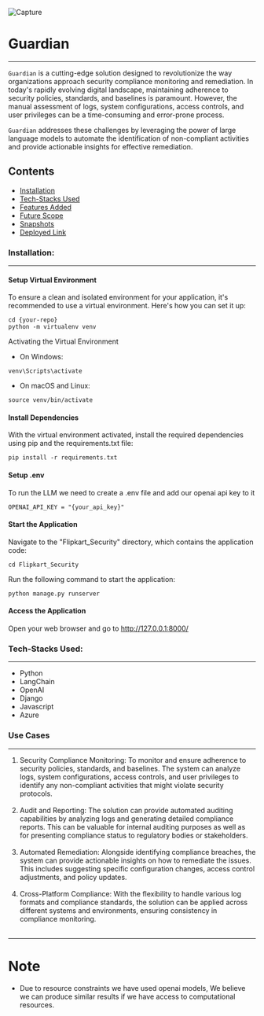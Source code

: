 ![Capture](https://res.cloudinary.com/dhhax6yae/image/upload/v1692449705/Screenshot_2023-08-19_at_6.01.09_PM_jykedv.png)

# Guardian
---

`Guardian` is a cutting-edge solution designed to revolutionize the way organizations approach security compliance monitoring and remediation. In today's rapidly evolving digital landscape, maintaining adherence to security policies, standards, and baselines is paramount. However, the manual assessment of logs, system configurations, access controls, and user privileges can be a time-consuming and error-prone process.

`Guardian` addresses these challenges by leveraging the power of large language models to automate the identification of non-compliant activities and provide actionable insights for effective remediation.

Contents
---

* [Installation](#installation)
* [Tech-Stacks Used](#tech-stacks-used)
* [Features Added](#use-cases)
* [Future Scope](#future-scope)
* [Snapshots](#snapshots)
* [Deployed Link](#deployed-link)

### Installation:
---
#### Setup Virtual Environment

To ensure a clean and isolated environment for your application, it's recommended to use a virtual environment. Here's how you can set it up:

```
cd {your-repo}
python -m virtualenv venv
```
Activating the Virtual Environment
- On Windows:
```
venv\Scripts\activate
```

- On macOS and Linux:

```
source venv/bin/activate
```

#### Install Dependencies
With the virtual environment activated, install the required dependencies using pip and the requirements.txt file:
```
pip install -r requirements.txt
```
#### Setup .env
To run the LLM we need to create a .env file and add our openai api key to it 

```
OPENAI_API_KEY = "{your_api_key}"
```

#### Start the Application
Navigate to the "Flipkart_Security" directory, which contains the application code:
```
cd Flipkart_Security
```

Run the following command to start the application:
```
python manage.py runserver
```

#### Access the Application
Open your web browser and go to http://127.0.0.1:8000/ 

### Tech-Stacks Used:
---

- Python
- LangChain
- OpenAI
- Django
- Javascript
- Azure


### Use Cases
---
<ol>
<li>Security Compliance Monitoring:
To monitor and ensure adherence to security policies, standards, and baselines. The system can analyze logs, system configurations, access controls, and user privileges to identify any non-compliant activities that might violate security protocols.</li></br>
<li>Audit and Reporting:
The solution can provide automated auditing capabilities by analyzing logs and generating detailed compliance reports. This can be valuable for internal auditing purposes as well as for presenting compliance status to regulatory bodies or stakeholders.
</li></br>
<li>Automated Remediation:
Alongside identifying compliance breaches, the system can provide actionable insights on how to remediate the issues. This includes suggesting specific configuration changes, access control adjustments, and policy updates.
</li></br>
<li>Cross-Platform Compliance:
With the flexibility to handle various log formats and compliance standards, the solution can be applied across different systems and environments, ensuring consistency in compliance monitoring.
</li></br>
</ol>

--------

# Note 
- Due to resource constraints we have used openai models, We believe we can produce similar results if we have access to computational resources.
